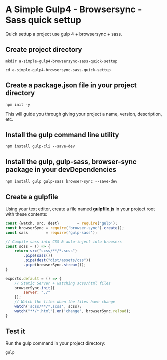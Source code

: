 # A Simple Gulp4 - Browsersync - Sass quick settup
Quick settup a project use gulp 4 + browsersync + sass.



## Create project directory

```
mkdir a-simple-gulp4-browsersync-sass-quick-settup
```

```
cd a-simple-gulp4-browsersync-sass-quick-settup
```

## Create a package.json file in your project directory

```
npm init -y
```
This will guide you through giving your project a name, version, description, etc.

## Install the gulp command line utility

```
npm install gulp-cli --save-dev
```

## Install the gulp, gulp-sass, browser-sync package in your devDependencies

```
npm install gulp gulp-sass browser-sync --save-dev
```

## Create a gulpfile
Using your text editor, create a file named __gulpfile.js__ in your project root with these contents:

```javascript
const {watch, src, dest}        = require('gulp');
const browserSync = require('browser-sync').create();
const sass        = require('gulp-sass');

// Compile sass into CSS & auto-inject into browsers
const scss = () => {
    return src("scss/**/*.scss")
        .pipe(sass())
        .pipe(dest("dist/assets/css"))
        .pipe(browserSync.stream());
} 

exports.default = () => {
    // Static Server + watching scss/html files 
    browserSync.init({
        server: "./"
    });
    // Watch the files when the files have change
    watch('scss/**/*.scss', scss);
    watch("**/*.html").on('change', browserSync.reload);
}
```

## Test it
Run the gulp command in your project directory:

```
gulp
```
